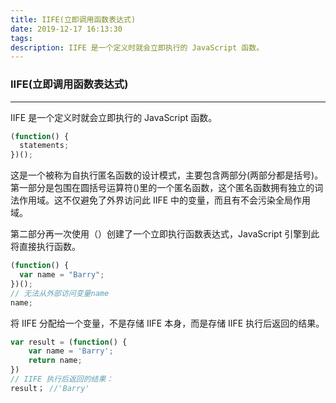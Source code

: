 ```yaml
---
title: IIFE(立即调用函数表达式)
date: 2019-12-17 16:13:30
tags:
description: IIFE 是一个定义时就会立即执行的 JavaScript 函数。
---
```


### IIFE(立即调用函数表达式)

---

IIFE 是一个定义时就会立即执行的 JavaScript 函数。

```js
(function() {
  statements;
})();
```

这是一个被称为自执行匿名函数的设计模式，主要包含两部分(两部分都是括号)。第一部分是包围在圆括号运算符()里的一个匿名函数，这个匿名函数拥有独立的词法作用域。这不仅避免了外界访问此 IIFE 中的变量，而且有不会污染全局作用域。

第二部分再一次使用（）创建了一个立即执行函数表达式，JavaScript 引擎到此将直接执行函数。

```js
(function() {
  var name = "Barry";
})();
// 无法从外部访问变量name
name;
```

将 IIFE 分配给一个变量，不是存储 IIFE 本身，而是存储 IIFE 执行后返回的结果。

```js
var result = (function() {
    var name = 'Barry';
    return name;
})
// IIFE 执行后返回的结果：
result； //'Barry'
```


